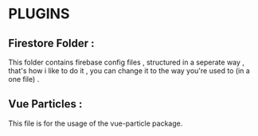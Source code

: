 # PLUGINS

## Firestore Folder :

<p>This folder contains firebase config files , structured in a seperate way , that's how i like to do it , you can change it to the way you're used to (in a one file) . </p>

## Vue Particles :

<p>This file is for the usage of the vue-particle package.</p>
